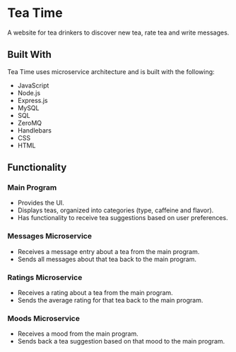 # Tea Time
A website for tea drinkers to discover new tea, rate tea and write messages.

## Built With
Tea Time uses microservice architecture and is built with the following:
* JavaScript
* Node.js
* Express.js
* MySQL
* SQL
* ZeroMQ
* Handlebars
* CSS
* HTML

## Functionality

### Main Program
* Provides the UI.
* Displays teas, organized into categories (type, caffeine and flavor).
* Has functionality to receive tea suggestions based on user preferences.

### Messages Microservice
* Receives a message entry about a tea from the main program.
* Sends all messages about that tea back to the main program.

### Ratings Microservice
* Receives a rating about a tea from the main program.
* Sends the average rating for that tea back to the main program.

### Moods Microservice
* Receives a mood from the main program.
* Sends back a tea suggestion based on that mood to the main program.
